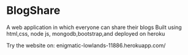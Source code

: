 # BlogShare
A web application in which everyone can share their blogs
Built using html,css, node js, mongodb,bootstrap,and deployed on heroku

Try the website on: 
enigmatic-lowlands-11886.herokuapp.com/
